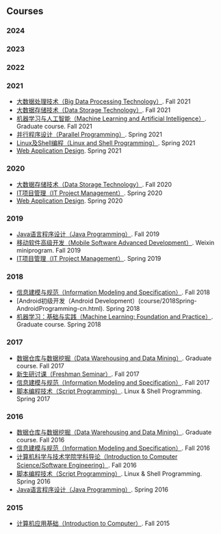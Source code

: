 ## Courses

### 2024

### 2023

### 2022

### 2021
- [大数据处理技术（Big Data Processing Technology）](course/2021Fall-BigDataProcessingTechnology-cn.html). Fall 2021 
- [大数据存储技术（Data Storage Technology）](course/2021Fall-DataStorageTechnology-cn.html). Fall 2021 
- [机器学习与人工智能（Machine Learning and Artificial Intelligence）](course/2021Fall-MachineLearningAndArtificialIntelligence-cn.html). Graduate course. Fall 2021 
- [并行程序设计（Parallel Programming）](course/2021Spring-ParallelProgramming-cn.html). Spring 2021
- [Linux及Shell编程（Linux and Shell Programming）](course/2021Spring-LinuxAndShellProgramming-cn.html). Spring 2021
- [Web Application Design](course/2021Spring-WebDevelopment.html). Spring 2021

### 2020

- [大数据存储技术（Data Storage Technology）](course/2020Fall-DataStorageTechnology-cn.html). Fall 2020
- [IT项目管理（IT Project Management）](course/2020Spring-InformationTechnologyProjectManagement-cn.html). Spring 2020
- [Web Application Design](course/2020Spring-WebDevelopment.html). Spring 2020

### 2019

- [Java语言程序设计（Java Programming）](course/2019Fall-JavaProgramming-cn.html). Fall 2019
- [移动软件高级开发（Mobile Software Advanced Development）](course/2019Fall-MobileSoftwareAdvancedDevelopment-cn.html).  Weixin miniprogram. Fall 2019
- [IT项目管理（IT Project Management）](course/2019Spring-InformationTechnologyProjectManagement-cn.html). Spring 2019

### 2018

- [信息建模与规范（Information Modeling and Specification）](course/2018Fall-InformationModellingAndSpecification-cn.html). Fall 2018
- [Android初级开发（Android Development）(course/2018Spring-AndroidProgramming-cn.html). Spring 2018
- [机器学习：基础与实践（Machine Learning: Foundation and Practice）](course/2018Spring-MachineLearning-cn.html). Graduate course. Spring 2018

### 2017

- [数据仓库与数据挖掘（Data Warehousing and Data Mining）](course/2017Fall-DataMining-cn.html). Graduate course. Fall 2017
- [新生研讨课（Freshman Seminar）](course/2017Fall-FreshmanSeminar-cn.html). Fall 2017
- [信息建模与规范（Information Modeling and Specification）](course/2017Fall-InformationModellingAndSpecification-cn.html). Fall 2017
- [脚本编程技术（Script Programming）](course/2017Spring-ScriptProgramming-cn.html). Linux & Shell Programming. Spring 2017

### 2016

- [数据仓库与数据挖掘（Data Warehousing and Data Mining）](course/2016Fall-DataMining-cn.html). Graduate course. Fall 2016
- [信息建模与规范（Information Modeling and Specification）](course/2016Fall-InformationModellingAndSpecification-cn.html). Fall 2016
- [计算机科学与技术学院学科导论（Introduction to Computer Science/Software Engineering）](course/2016Fall-IntroductionToSoftwareEngineering-cn.html). Fall 2016
- [脚本编程技术（Script Programming）](course/2016Spring-ScriptProgramming-cn.html). Linux & Shell Programming. Spring 2016
- [Java语言程序设计（Java Programming）](course/2016Spring-JavaProgramming-cn.html). Spring 2016

### 2015

- [计算机应用基础（Introduction to Computer）](course/2015Fall-IntroductionToComputer-cn.html). Fall 2015
